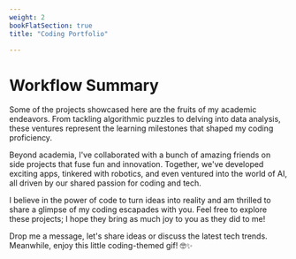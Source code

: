 ```yaml
---
weight: 2
bookFlatSection: true
title: "Coding Portfolio"

---
```


# Workflow Summary

Some of the projects showcased here are the fruits of my academic endeavors. From tackling algorithmic puzzles to delving into data analysis, these ventures represent the learning milestones that shaped my coding proficiency.

Beyond academia, I've collaborated with a bunch of amazing friends on side projects that fuse fun and innovation. Together, we've developed exciting apps, tinkered with robotics, and even ventured into the world of AI, all driven by our shared passion for coding and tech.

I believe in the power of code to turn ideas into reality and am thrilled to share a glimpse of my coding escapades with you. Feel free to explore these projects; I hope they bring as much joy to you as they did to me!

Drop me a message, let's share ideas or discuss the latest tech trends. Meanwhile, enjoy this little coding-themed gif! 🤓✨

